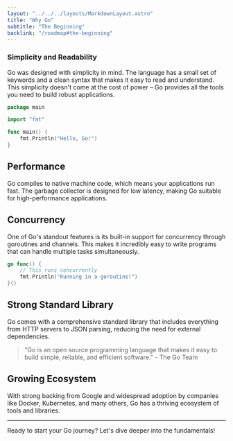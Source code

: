 ```yaml
---
layout: "../../../layouts/MarkdownLayout.astro"
title: "Why Go"
subtitle: "The Beginning"
backlink: "/roadmap#the-beginning"
---
```


### Simplicity and Readability

Go was designed with simplicity in mind. The language has a small set of keywords and a clean syntax that makes it easy to read and understand. This simplicity doesn't come at the cost of power – Go provides all the tools you need to build robust applications.

```go
package main

import "fmt"

func main() {
    fmt.Println("Hello, Go!")
}
```

## Performance

Go compiles to native machine code, which means your applications run fast. The garbage collector is designed for low latency, making Go suitable for high-performance applications.

## Concurrency

One of Go's standout features is its built-in support for concurrency through goroutines and channels. This makes it incredibly easy to write programs that can handle multiple tasks simultaneously.

```go
go func() {
    // This runs concurrently
    fmt.Println("Running in a goroutine!")
}()
```

## Strong Standard Library

Go comes with a comprehensive standard library that includes everything from HTTP servers to JSON parsing, reducing the need for external dependencies.

> "Go is an open source programming language that makes it easy to build simple, reliable, and efficient software." - The Go Team

## Growing Ecosystem

With strong backing from Google and widespread adoption by companies like Docker, Kubernetes, and many others, Go has a thriving ecosystem of tools and libraries.

---

Ready to start your Go journey? Let's dive deeper into the fundamentals!
